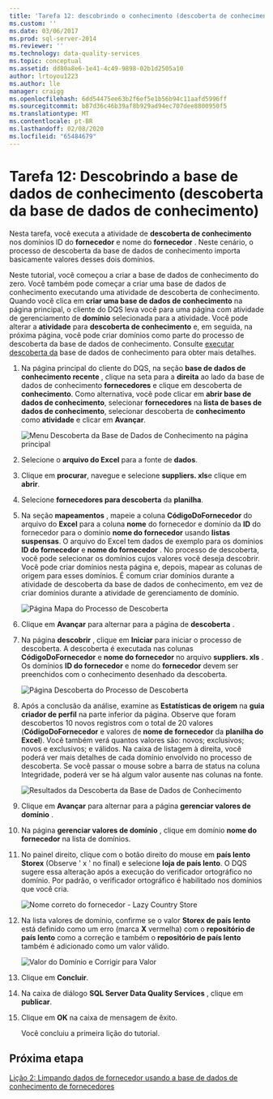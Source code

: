 ```yaml
---
title: 'Tarefa 12: descobrindo o conhecimento (descoberta de conhecimento) | Microsoft Docs'
ms.custom: ''
ms.date: 03/06/2017
ms.prod: sql-server-2014
ms.reviewer: ''
ms.technology: data-quality-services
ms.topic: conceptual
ms.assetid: dd80a8e6-1e41-4c49-9898-02b1d2505a10
author: lrtoyou1223
ms.author: lle
manager: craigg
ms.openlocfilehash: 6dd54475ee63b2f6ef5e1b56b94c11aafd5996ff
ms.sourcegitcommit: b87d36c46b39af8b929ad94ec707dee8800950f5
ms.translationtype: MT
ms.contentlocale: pt-BR
ms.lasthandoff: 02/08/2020
ms.locfileid: "65484679"
---
```

# <a name="task-12-discovering-knowledge-knowledge-discovery"></a>Tarefa 12: Descobrindo a base de dados de conhecimento (descoberta da base de dados de conhecimento)
  Nesta tarefa, você executa a atividade de **descoberta de conhecimento** nos domínios ID do **fornecedor** e nome do **fornecedor** . Neste cenário, o processo de descoberta da base de dados de conhecimento importa basicamente valores desses dois domínios.  
  
 Neste tutorial, você começou a criar a base de dados de conhecimento do zero. Você também pode começar a criar uma base de dados de conhecimento executando uma atividade de descoberta de conhecimento. Quando você clica em **criar uma base de dados de conhecimento** na página principal, o cliente do DQS leva você para uma página com atividade de gerenciamento de **domínio** selecionada para a atividade. Você pode alterar a **atividade** para **descoberta de conhecimento** e, em seguida, na próxima página, você pode criar domínios como parte do processo de descoberta da base de dados de conhecimento. Consulte [executar descoberta da](https://msdn.microsoft.com/library/hh510398.aspx) base de dados de conhecimento para obter mais detalhes.  
  
1.  Na página principal do cliente do DQS, na seção **base de dados de conhecimento recente** , clique na seta para a **direita** ao lado da base de dados de conhecimento **fornecedores** e clique em descoberta de **conhecimento**. Como alternativa, você pode clicar em **abrir base de dados de conhecimento**, selecionar **fornecedores** na **lista de bases de dados de conhecimento**, selecionar descoberta de **conhecimento** como **atividade** e clicar em **Avançar**.  
  
     ![Menu Descoberta da Base de Dados de Conhecimento na página principal](../../2014/tutorials/media/et-discoveringknowledge-01.jpg "Menu Descoberta da Base de Dados de Conhecimento na página principal")  
  
2.  Selecione o **arquivo do Excel** para a fonte de **dados**.  
  
3.  Clique em **procurar**, navegue e selecione **suppliers. xls**e clique em **abrir**.  
  
4.  Selecione **fornecedores para descoberta** da **planilha**.  
  
5.  Na seção **mapeamentos** , mapeie a coluna **CódigoDoFornecedor** do arquivo do **Excel** para a coluna **nome** do fornecedor e domínio da **ID** do fornecedor para o domínio **nome do fornecedor** usando **listas suspensas**. O arquivo do Excel tem dados de exemplo para os domínios **ID do fornecedor** e **nome do fornecedor** . No processo de descoberta, você pode selecionar os domínios cujos valores você deseja descobrir. Você pode criar domínios nesta página e, depois, mapear as colunas de origem para esses domínios. É comum criar domínios durante a atividade de descoberta da base de dados de conhecimento, em vez de criar domínios durante a atividade de gerenciamento de domínio.  
  
     ![Página Mapa do Processo de Descoberta](../../2014/tutorials/media/et-discoveringknowledge-02.jpg "Página Mapa do Processo de Descoberta")  
  
6.  Clique em **Avançar** para alternar para a página de **descoberta** .  
  
7.  Na página **descobrir** , clique em **Iniciar** para iniciar o processo de descoberta. A descoberta é executada nas colunas **CódigoDoFornecedor** e **nome do fornecedor** no arquivo **suppliers. xls** . Os domínios **ID do fornecedor** e nome do **fornecedor** devem ser preenchidos com o conhecimento desenhado da descoberta.  
  
     ![Página Descoberta do Processo de Descoberta](../../2014/tutorials/media/et-discoveringknowledge-03.jpg "Página Descoberta do Processo de Descoberta")  
  
8.  Após a conclusão da análise, examine as **Estatísticas de origem** na **guia criador de perfil** na parte inferior da página. Observe que foram descobertos 10 novos registros com o total de 20 valores (**CódigoDoFornecedor** e valores de **nome de fornecedor** da **planilha do Excel**). Você também verá quantos valores são: novos; exclusivos; novos e exclusivos; e válidos. Na caixa de listagem à direita, você poderá ver mais detalhes de cada domínio envolvido no processo de descoberta. Se você passar o mouse sobre a barra de status na coluna Integridade, poderá ver se há algum valor ausente nas colunas na fonte.  
  
     ![Resultados da Descoberta da Base de Dados de Conhecimento](../../2014/tutorials/media/et-discoveringknowledge-04.jpg "Resultados da Descoberta da Base de Dados de Conhecimento")  
  
9. Clique em **Avançar** para alternar para a página **gerenciar valores de domínio** .  
  
10. Na página **gerenciar valores de domínio** , clique em domínio **nome do fornecedor** na lista de domínios.  
  
11. No painel direito, clique com o botão direito do mouse em **país lento Storex** (Observe ' x ' no final) e selecione **loja de país lento**. O DQS sugere essa alteração após a execução do verificador ortográfico no domínio. Por padrão, o verificador ortográfico é habilitado nos domínios que você cria.  
  
     ![Nome correto do fornecedor - Lazy Country Store](../../2014/tutorials/media/et-discoveringknowledge-05.jpg "Nome correto do fornecedor - Lazy Country Store")  
  
12. Na lista valores de domínio, confirme se o valor **Storex de país lento** está definido como um erro (marca **X** vermelha) com o **repositório de país lento** como a correção e também o **repositório de país lento** também é adicionado como um valor válido.  
  
     ![Valor do Domínio e Corrigir para Valor](../../2014/tutorials/media/et-discoveringknowledge-06.jpg "Valor do Domínio e Corrigir para Valor")  
  
13. Clique em **Concluir**.  
  
14. Na caixa de diálogo **SQL Server Data Quality Services** , clique em **publicar**.  
  
15. Clique em **OK** na caixa de mensagem de êxito.  
  
     Você concluiu a primeira lição do tutorial.  
  
## <a name="next-step"></a>Próxima etapa  
 [Lição 2: Limpando dados de fornecedor usando a base de dados de conhecimento de fornecedores](../../2014/tutorials/lesson-2-cleansing-supplier-data-using-the-suppliers-knowledge-base.md)  
  
  
